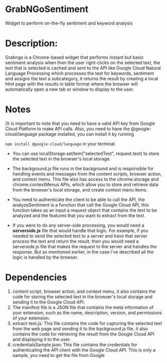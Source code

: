 # GrabNGoSentiment
Widget to perform on-the-fly sentiment and keyword analysis

# Description:

Grabngo is a Chrome-based widget that performs instant but basic sentiment analysis when then the user right-clicks on the selected text, the text that is selected is cached and sent to the API like Google Cloud Natural Language Processing which processes the text for keywords, sentiment and assigns the text a subcategory, it returns the result by creating a local html page with the results in table format where the browser will automatically open a new tab or window to display to the user.


# Notes

/It is important to note that you need to have a valid API key from Google Cloud Platform to make API calls. Also, you need to have the @google-cloud/language package installed, you can install it by running 

```npm install @google-cloud/language``` in your terminal.

* You can use localStorage.setItem("selectedText", request.text) to store the selected text in the browser's local storage.

* The background.js file runs in the background and is responsible for handling events and messages from the content scripts, browser action, and context menu. This file also has access to the chrome.storage and chrome.contextMenus APIs, which allow you to store and retrieve data from the browser's local storage, and create context menu items.

* You need to authenticate the client to be able to call the API, the analyzeSentiment is a function that call the Google Cloud API, this function takes as an input a request object that contains the text to be analyzed and the features that you want to extract from the text.

* If you were to do any server-side processing, you would need a **serverside.js** file that would handle that logic. For example, if you needed to send the selected text to a server and have that server process the text and return the result, then you would need a serverside.js file that makes the request to the server and handles the response. But as mentioned earlier, in the case I've described all the logic is handled by the browser.

# Dependencies

1. content script, browser action, and context menu, it also contains the code for storing the selected text in the browser's local storage and sending it to the Google Cloud API.
2. The manifest file is a JSON file that contains the meta information of your extension, such as the name, description, version, and permissions of your extension.
3. extract-text.js: This file contains the code for capturing the selected text from the web page and sending it to the background.js file, it also contains the code for retrieving the result from the Google Cloud API and displaying it to the user.
4. credentialsSample.json: This file contains the credentials for authenticating the API client with the Google Cloud API. This is only a sample, you need to get the file from Google

